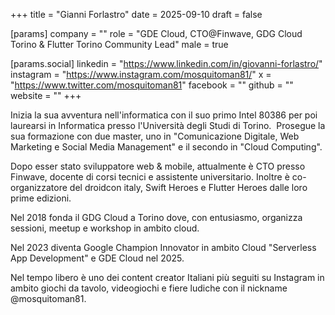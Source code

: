+++
title = "Gianni Forlastro"
date = 2025-09-10
draft = false

[params]
company = ""
role = "GDE Cloud, CTO@Finwave, GDG Cloud Torino & Flutter Torino Community Lead"
male = true

[params.social]
linkedin = "https://www.linkedin.com/in/giovanni-forlastro/"
instagram = "https://www.instagram.com/mosquitoman81/"
x = "https://www.twitter.com/mosquitoman81"
facebook = ""
github = ""
website = ""
+++

Inizia la sua avventura nell'informatica con il suo primo Intel 80386 per poi laurearsi in Informatica presso l'Università degli Studi di Torino. 
Prosegue la sua formazione con due master, uno in "Comunicazione Digitale, Web Marketing e Social Media Management" e il secondo in "Cloud Computing". 

Dopo esser stato sviluppatore web & mobile, attualmente è CTO presso Finwave, docente di corsi tecnici e assistente universitario.
Inoltre è co-organizzatore del droidcon italy, Swift Heroes e Flutter Heroes dalle loro prime edizioni. 

Nel 2018 fonda il GDG Cloud a Torino dove, con entusiasmo, organizza sessioni, meetup e workshop in ambito cloud. 

Nel 2023 diventa Google Champion Innovator in ambito Cloud "Serverless App Development" e GDE Cloud nel 2025.

Nel tempo libero è uno dei content creator Italiani più seguiti su Instagram in ambito giochi da tavolo, videogiochi e fiere ludiche con il nickname @mosquitoman81.
